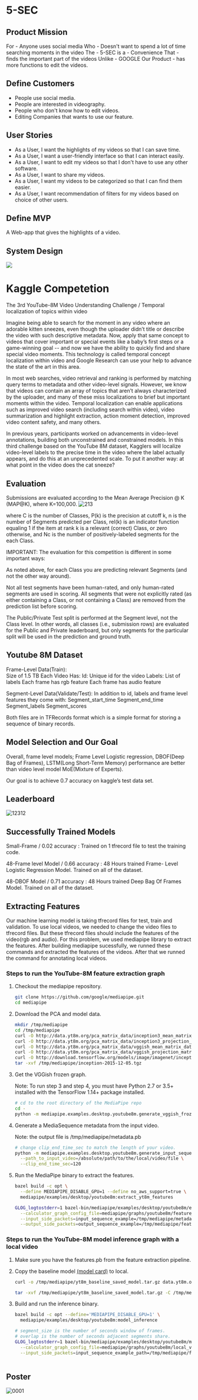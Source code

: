 # 5-SEC
## Product Mission

For - Anyone uses social media
Who - Doesn't want to spend a lot of time searching moments in the video
The - 5-SEC is a - Convenience
That - finds the important part of the videos
Unlike - GOOGLE
Our Product - has more functions to edit the videos.

## Define Customers
- People use social media.
- People are interested in videography.
- People who don't know how to edit videos.
- Editing Companies that wants to use our feature. 

## User Stories
- As a User, I want the highlights of my videos so that I can save time.
- As a User, I want a user-friendly interface so that I can interact easily.
- As a User, I want to edit my videos so that I don't have to use any other software.
- As a User, I want to share my videos.
- As a User, I want my videos  to be categorized so that I can find them easier. 
- As a User, I want recommendation of filters for my videos based on choice of other users. 

## Define MVP 
A Web-app that gives the highlights of a video.

## System Design
![](https://github.com/Cagriyoruk/5-SEC/blob/master/5-Sec%20System%20Design.png)

# Kaggle Competetion
The 3rd YouTube-8M Video Understanding Challenge / Temporal localization of topics within video

Imagine being able to search for the moment in any video where an adorable kitten sneezes, even though the uploader didn’t title or describe the video with such descriptive metadata. Now, apply that same concept to videos that cover important or special events like a baby’s first steps or a game-winning goal -- and now we have the ability to quickly find and share special video moments. This technology is called temporal concept localization within video and Google Research can use your help to advance the state of the art in this area.

In most web searches, video retrieval and ranking is performed by matching query terms to metadata and other video-level signals. However, we know that videos can contain an array of topics that aren’t always characterized by the uploader, and many of these miss localizations to brief but important moments within the video. Temporal localization can enable applications such as improved video search (including search within video), video summarization and highlight extraction, action moment detection, improved video content safety, and many others.

In previous years, participants worked on advancements in video-level annotations, building both unconstrained and constrained models. In this third challenge based on the YouTube 8M dataset, Kagglers will localize video-level labels to the precise time in the video where the label actually appears, and do this at an unprecedented scale. To put it another way: at what point in the video does the cat sneeze?

## Evaluation
Submissions are evaluated according to the Mean Average Precision @ K (MAP@K), where K=100,000.
![213](https://user-images.githubusercontent.com/55101879/70405266-916c2400-1a0a-11ea-8b71-b41af691ea07.png)

where C is the number of Classes, P(k) is the precision at cutoff k, n is the number of Segments predicted per Class, rel(k) is an indicator function equaling 1 if the item at rank k is a relevant (correct) Class, or zero otherwise, and Nc is the number of positively-labeled segments for the each Class.

IMPORTANT: The evaluation for this competition is different in some important ways:

As noted above, for each Class you are predicting relevant Segments (and not the other way around).

Not all test segments have been human-rated, and only human-rated segments are used in scoring. All segments that were not explicitly rated (as either containing a Class, or not containing a Class) are removed from the prediction list before scoring.

The Public/Private Test split is performed at the Segment level, not the Class level. In other words, all classes (i.e., submission rows) are evaluated for the Public and Private leaderboard, but only segments for the particular split will be used in the prediction and ground truth.

## Youtube 8M Dataset
Frame-Level Data(Train):  
Size of 1.5 TB 
Each Video Has:
Id: Unique id for the video
Labels: List of labels
Each frame has rgb feature
Each frame has audio feature

Segment-Level Data(Validate/Test):
In addition to id, labels and frame level features they come with:
Segment_start_time
Segment_end_time
Segment_labels
Segment_scores

Both files are in TFRecords format which is a simple format for storing a sequence of binary records.

## Model Selection and Our Goal
Overall, frame level models;
Frame Level Logistic regression, 
DBOF(Deep Bag of Frames),
LSTM(Long Short-Term Memory) 
performance are better than video level model MoE(Mixture of Experts).

Our goal is to achieve 0.7 accuracy on kaggle’s test data set.

## Leaderboard
![12312](https://user-images.githubusercontent.com/55101879/70405435-2ff88500-1a0b-11ea-8457-773d7c3e7293.png)


## Successfully Trained Models
Small-Frame / 0.02 accuracy : Trained on 1 tfrecord file to test the training code.

48-Frame level Model / 0.66 accuracy : 48 Hours trained Frame- Level Logistic Regression Model. Trained on all of the dataset.

48-DBOF Model / 0.71 accuracy : 48 Hours trained Deep Bag Of Frames Model. Trained on all of the dataset.

## Extracting Features
Our machine learning model is taking tfrecord files for test, train and validation. To use local videos, we needed to change the video files to tfrecord files. But these tfrecord files should include the features of the video(rgb and audio). For this problem, we used mediapipe library to extract the features. After building mediapipe sucessfully, we runned these commands and extracted the features of the videos. After that we runned the command for annotating local videos.

### Steps to run the YouTube-8M feature extraction graph

1.  Checkout the mediapipe repository.

    ```bash
    git clone https://github.com/google/mediapipe.git
    cd mediapipe
    ```

2.  Download the PCA and model data.

    ```bash
    mkdir /tmp/mediapipe
    cd /tmp/mediapipe
    curl -O http://data.yt8m.org/pca_matrix_data/inception3_mean_matrix_data.pb
    curl -O http://data.yt8m.org/pca_matrix_data/inception3_projection_matrix_data.pb
    curl -O http://data.yt8m.org/pca_matrix_data/vggish_mean_matrix_data.pb
    curl -O http://data.yt8m.org/pca_matrix_data/vggish_projection_matrix_data.pb
    curl -O http://download.tensorflow.org/models/image/imagenet/inception-2015-12-05.tgz
    tar -xvf /tmp/mediapipe/inception-2015-12-05.tgz
    ```

3.  Get the VGGish frozen graph.

    Note: To run step 3 and step 4, you must have Python 2.7 or 3.5+ installed
    with the TensorFlow 1.14+ package installed.

    ```bash
    # cd to the root directory of the MediaPipe repo
    cd -
    python -m mediapipe.examples.desktop.youtube8m.generate_vggish_frozen_graph
    ```

4.  Generate a MediaSequence metadata from the input video.

    Note: the output file is /tmp/mediapipe/metadata.pb

    ```bash
    # change clip_end_time_sec to match the length of your video.
    python -m mediapipe.examples.desktop.youtube8m.generate_input_sequence_example \
      --path_to_input_video=/absolute/path/to/the/local/video/file \
      --clip_end_time_sec=120
    ```

5.  Run the MediaPipe binary to extract the features.

    ```bash
    bazel build -c opt \
      --define MEDIAPIPE_DISABLE_GPU=1 --define no_aws_support=true \
      mediapipe/examples/desktop/youtube8m:extract_yt8m_features

    GLOG_logtostderr=1 bazel-bin/mediapipe/examples/desktop/youtube8m/extract_yt8m_features \
      --calculator_graph_config_file=mediapipe/graphs/youtube8m/feature_extraction.pbtxt \
      --input_side_packets=input_sequence_example=/tmp/mediapipe/metadata.pb  \
      --output_side_packets=output_sequence_example=/tmp/mediapipe/features.pb
    ```

### Steps to run the YouTube-8M model inference graph with a local video

1.  Make sure you have the features.pb from the feature extraction pipeline.

2.  Copy the baseline model [(model card)](https://drive.google.com/file/d/1xTCi9-Nm9dt2KIk8WR0dDFrIssWawyXy/view) to local.

    ```bash
    curl -o /tmp/mediapipe/yt8m_baseline_saved_model.tar.gz data.yt8m.org/models/baseline/saved_model.tar.gz

    tar -xvf /tmp/mediapipe/yt8m_baseline_saved_model.tar.gz -C /tmp/mediapipe
    ```

3.  Build and run the inference binary.

    ```bash
    bazel build -c opt --define='MEDIAPIPE_DISABLE_GPU=1' \
      mediapipe/examples/desktop/youtube8m:model_inference

    # segment_size is the number of seconds window of frames.
    # overlap is the number of seconds adjacent segments share.
    GLOG_logtostderr=1 bazel-bin/mediapipe/examples/desktop/youtube8m/model_inference \
      --calculator_graph_config_file=mediapipe/graphs/youtube8m/local_video_model_inference.pbtxt \
      --input_side_packets=input_sequence_example_path=/tmp/mediapipe/features.pb,input_video_path=/absolute/path/to/the/local/video/file,output_video_path=/tmp/mediapipe/annotated_video.mp4,segment_size=5,overlap=4
      
    ```
## Poster
![0001](https://user-images.githubusercontent.com/55101879/70646288-91d80b00-1c14-11ea-8ee1-c035a0799a17.jpg)

